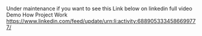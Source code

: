 
Under maintenance if you want to see this Link below on linkedin full video Demo How Project Work 
https://www.linkedin.com/feed/update/urn:li:activity:6889053334586699777/
